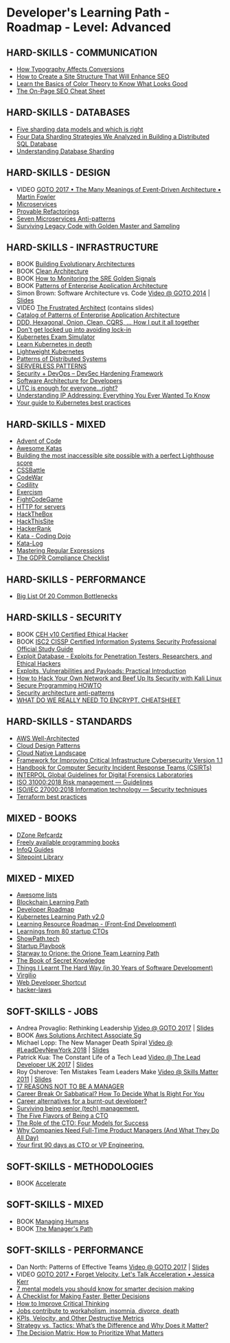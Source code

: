 # Developer's Learning Path - Roadmap - Level: Advanced

## HARD-SKILLS - COMMUNICATION

- [How Typography Affects Conversions](https://neilpatel.com/blog/how-typography-affects-conversions/)
- [How to Create a Site Structure That Will Enhance SEO](https://neilpatel.com/blog/site-structure-enhance-seo/)
- [Learn the Basics of Color Theory to Know What Looks Good](https://lifehacker.com/learn-the-basics-of-color-theory-to-know-what-looks-goo-1608972072)
- [The On-Page SEO Cheat Sheet](https://neilpatel.com/2015/07/07/the-on-page-seo-cheat-sheet/)

## HARD-SKILLS - DATABASES

- [Five sharding data models and which is right](https://www.citusdata.com/blog/2017/08/28/five-data-models-for-sharding/)
- [Four Data Sharding Strategies We Analyzed in Building a Distributed SQL Database](https://blog.yugabyte.com/four-data-sharding-strategies-we-analyzed-in-building-a-distributed-sql-database/)
- [Understanding Database Sharding](https://www.digitalocean.com/community/tutorials/understanding-database-sharding)

## HARD-SKILLS - DESIGN

- VIDEO [GOTO 2017 • The Many Meanings of Event-Driven Architecture • Martin Fowler](https://www.youtube.com/watch?v=STKCRSUsyP0)
- [Microservices](https://martinfowler.com/articles/microservices.html)
- [Provable Refactorings](https://github.com/digdeeproots/provable-refactorings)
- [Seven Microservices Anti-patterns](https://www.infoq.com/articles/seven-uservices-antipatterns/)
- [Surviving Legacy Code with Golden Master and Sampling](https://blog.thecodewhisperer.com/permalink/surviving-legacy-code-with-golden-master-and-sampling)

## HARD-SKILLS - INFRASTRUCTURE

- BOOK [Building Evolutionary Architectures](https://www.amazon.com/Building-Evolutionary-Architectures-Support-Constant/dp/1491986360)
- BOOK [Clean Architecture](https://www.amazon.com/Clean-Architecture-Craftsmans-Software-Structure/dp/0134494164)
- BOOK [How to Monitoring the SRE Golden Signals](https://www.slideshare.net/OpsStack/how-to-monitoring-the-sre-golden-signals-ebook/)
- BOOK [Patterns of Enterprise Application Architecture](https://www.amazon.com/Patterns-Enterprise-Application-Architecture-Martin/dp/0321127420)
- Simon Brown: Software Architecture vs. Code [Video @ GOTO 2014](https://www.youtube.com/watch?v=GAFZcYlO5S0) | [Slides](http://gotocon.com/dl/goto-amsterdam-2014/slides/SimonBrown_SoftwareArchitectureVsCode.pdf)
- VIDEO [The Frustrated Architect](https://www.infoq.com/presentations/The-Frustrated-Architect/) (contains slides)
- [Catalog of Patterns of Enterprise Application Architecture](https://martinfowler.com/eaaCatalog/index.html)
- [DDD, Hexagonal, Onion, Clean, CQRS, … How I put it all together](https://herbertograca.com/2017/11/16/explicit-architecture-01-ddd-hexagonal-onion-clean-cqrs-how-i-put-it-all-together/)
- [Don't get locked up into avoiding lock-in](https://martinfowler.com/articles/oss-lockin.html)
- [Kubernetes Exam Simulator](https://killer.sh/)
- [Learn Kubernetes in depth](https://learnk8s.io/)
- [Lightweight Kubernetes](https://k3s.io/)
- [Patterns of Distributed Systems](https://martinfowler.com/articles/patterns-of-distributed-systems/)
- [SERVERLESS PATTERNS](https://serverlesspatterns.io/)
- [Security + DevOps – DevSec Hardening Framework](https://dev-sec.io/)
- [Software Architecture for Developers](https://softwarearchitecturefordevelopers.com/)
- [UTC is enough for everyone...right?](https://zachholman.com/talk/utc-is-enough-for-everyone-right)
- [Understanding IP Addressing: Everything You Ever Wanted To Know](http://pages.di.unipi.it/ricci/501302.pdf)
- [Your guide to Kubernetes best practices](https://cloud.google.com/blog/products/containers-kubernetes/your-guide-kubernetes-best-practices)

## HARD-SKILLS - MIXED

- [Advent of Code](https://adventofcode.com/)
- [Awesome Katas](https://github.com/gamontal/awesome-katas)
- [Building the most inaccessible site possible with a perfect Lighthouse score](https://www.matuzo.at/blog/building-the-most-inaccessible-site-possible-with-a-perfect-lighthouse-score/)
- [CSSBattle](https://cssbattle.dev/)
- [CodeWar](https://www.codewars.com/)
- [Codility](https://app.codility.com/programmers/)
- [Exercism](https://exercism.io/)
- [FightCodeGame](http://beta.fightcodegame.com/)
- [HTTP for servers](http://www.and.org/texts/server-http)
- [HackTheBox](https://www.hackthebox.eu/)
- [HackThisSite](https://www.hackthissite.org/)
- [HackerRank](https://www.hackerrank.com/)
- [Kata - Coding Dojo](http://codingdojo.org/kata/)
- [Kata-Log](https://kata-log.rocks/)
- [Mastering Regular Expressions](https://www.amazon.com/Mastering-Regular-Expressions-Jeffrey-Friedl/dp/0596528124)
- [The GDPR Compliance Checklist](https://gdprchecklist.io/)

## HARD-SKILLS - PERFORMANCE

- [Big List Of 20 Common Bottlenecks](http://highscalability.com/blog/2012/5/16/big-list-of-20-common-bottlenecks.html)

## HARD-SKILLS - SECURITY

- BOOK [CEH v10 Certified Ethical Hacker](https://www.amazon.com/Certified-Ethical-Hacker-Study-Guide/dp/1119533198)
- BOOK [ISC2 CISSP Certified Information Systems Security Professional Official Study Guide](https://www.amazon.com/Certified-Information-Security-Professional-Official/dp/1119523265)
- [Exploit Database - Exploits for Penetration Testers, Researchers, and Ethical Hackers](https://www.exploit-db.com/)
- [Exploits, Vulnerabilities and Payloads: Practical Introduction](https://www.infosecmatter.com/exploits-vulnerabilities-and-payloads-practical-introduction/)
- [How to Hack Your Own Network and Beef Up Its Security with Kali Linux](https://lifehacker.com/how-to-hack-your-own-network-and-beef-up-its-security-w-1649785071)
- [Secure Programming HOWTO](https://dwheeler.com/secure-programs/Secure-Programs-HOWTO.html)
- [Security architecture anti-patterns](https://www.ncsc.gov.uk/whitepaper/security-architecture-anti-patterns)
- [WHAT DO WE REALLY NEED TO ENCRYPT. CHEATSHEET](https://www.cossacklabs.com/blog/what-we-need-to-encrypt-cheatsheet.html)

## HARD-SKILLS - STANDARDS

- [AWS Well-Architected](https://aws.amazon.com/architecture/well-architected/)
- [Cloud Design Patterns](https://docs.microsoft.com/en-us/azure/architecture/patterns/)
- [Cloud Native Landscape](https://github.com/cncf/landscape)
- [Framework for Improving Critical Infrastructure Cybersecurity Version 1.1](https://www.nist.gov/publications/framework-improving-critical-infrastructure-cybersecurity-version-11)
- [Handbook for Computer Security Incident Response Teams (CSIRTs)](https://resources.sei.cmu.edu/library/asset-view.cfm?assetid=6305)
- [INTERPOL Global Guidelines for Digital Forensics Laboratories](https://www.interpol.int/content/download/13501/file/INTERPOL_DFL_GlobalGuidelinesDigitalForensicsLaboratory.pdf)
- [ISO 31000:2018 Risk management — Guidelines](https://www.iso.org/standard/65694.html)
- [ISO/IEC 27000:2018 Information technology — Security techniques](https://www.iso.org/standard/73906.html)
- [Terraform best practices](https://www.terraform-best-practices.com/)

## MIXED - BOOKS

- [DZone Refcardz](https://dzone.com/refcardz)
- [Freely available programming books](https://github.com/EbookFoundation/free-programming-books)
- [InfoQ Guides](https://www.infoq.com/minibooks)
- [Sitepoint Library](https://www.sitepoint.com/premium/library/)

## MIXED - MIXED

- [Awesome lists](https://github.com/sindresorhus/awesome)
- [Blockchain Learning Path](https://github.com/protofire/blockchain-learning-path)
- [Developer Roadmap](https://github.com/luuductrung1234/dev-roadmap)
- [Kubernetes Learning Path v2.0](https://azure.microsoft.com/en-us/resources/kubernetes-learning-path/)
- [Learning Resource Roadmap - (Front-End Development)](https://github.com/devcenter-square/Learning-Resource-Path-Front-End)
- [Learnings from 80 startup CTOs](https://medium.com/@fesja/learnings-from-80-startup-ctos-88ddb5f9c024)
- [ShowPath.tech](https://github.com/PJijin/Show-Path)
- [Startup Playbook](https://playbook.samaltman.com/)
- [Starway to Orione: the Orione Team Learning Path](https://github.com/xpeppers/starway-to-orione)
- [The Book of Secret Knowledge](https://github.com/trimstray/the-book-of-secret-knowledge)
- [Things I Learnt The Hard Way (in 30 Years of Software Development)](https://blog.juliobiason.me/thoughts/things-i-learnt-the-hard-way/)
- [Virgilio](https://github.com/virgili0/Virgilio)
- [Web Developer Shortcut](https://github.com/rkukuh/web-developer-shortcut)
- [hacker-laws](https://github.com/dwmkerr/hacker-laws)

## SOFT-SKILLS - JOBS

- Andrea Provaglio: Rethinking Leadership [Video @ GOTO 2017](https://www.youtube.com/watch?v=A04Pu5LlzHw) | [Slides](https://files.gotocon.com/uploads/slides/conference_7/273/original/GOTO%20Berlin%20-%20Rethinking%20Leadership-2.pdf)
- BOOK [Aws Solutions Architect Associate Sg](https://www.amazon.com/AWS-Certified-Solutions-Architect-Official/dp/1119138558)
- Michael Lopp: The New Manager Death Spiral [Video @ #LeadDevNewYork 2018](https://www.youtube.com/watch?v=pAbU3WJ-NBw) | [Slides](https://speakerdeck.com/calibrate/9-new-manager-death-spiral)
- Patrick Kua: The Constant Life of a Tech Lead [Video @ The Lead Developer UK 2017](https://www.youtube.com/watch?v=9jd_vpcLK50) | [Slides](https://www.slideshare.net/patkua/constant-life-of-a-tech-lead)
- Roy Osherove: Ten Mistakes Team Leaders Make [Video @ Skills Matter 2011](https://www.youtube.com/watch?v=qhjXc6niO3k) | [Slides](https://www.slideshare.net/royosherove/ten-mistakes-software-team-leaders-make-by-roy-osherove-5whyscom)
- [17 REASONS NOT TO BE A MANAGER](https://charity.wtf/2019/09/08/reasons-not-to-be-a-manager/)
- [Career Break Or Sabbatical? How To Decide What Is Right For You](https://www.careershifters.org/expert-advice/career-break-or-sabbatical-how-to-decide-what-is-right-for-you)
- [Career alternatives for a burnt-out developer?](https://ask.metafilter.com/124950/Career-alternatives-for-a-burntout-developer)
- [Surviving being senior (tech) management.](https://medium.com/@kellan/surviving-being-senior-tech-management-aa6654efd027)
- [The Five Flavors of Being a CTO](https://www.linkedin.com/pulse/five-flavors-being-cto-matt-tucker/)
- [The Role of the CTO: Four Models for Success](http://www.brixtonspa.com/Career/The_Role_of_the_CTO_4Models.pdf)
- [Why Companies Need Full-Time Product Managers (And What They Do All Day)](https://www.smashingmagazine.com/2014/09/why-companies-need-full-time-product-managers/)
- [Your first 90 days as CTO or VP Engineering.](https://lethain.com/first-ninety-days-cto-vpe/)

## SOFT-SKILLS - METHODOLOGIES

- BOOK [Accelerate](https://www.amazon.com/Accelerate-Building-Performing-Technology-Organizations/dp/1942788339)

## SOFT-SKILLS - MIXED

- BOOK [Managing Humans](https://www.amazon.com/Managing-Humans-Humorous-Software-Engineering/dp/1484221575)
- BOOK [The Manager's Path](https://www.amazon.com/Managers-Path-Leaders-Navigating-Growth/dp/1491973897)

## SOFT-SKILLS - PERFORMANCE

- Dan North: Patterns of Effective Teams [Video @ GOTO 2017](https://www.youtube.com/watch?v=lvs7VEsQzKY) | [Slides](https://files.gotocon.com/uploads/slides/conference_3/62/original/Patterns_of_Effective_Teams%20PDF.pdf)
- VIDEO [GOTO 2017 • Forget Velocity, Let's Talk Acceleration • Jessica Kerr](https://www.youtube.com/watch?v=Lbcyyu8XB_Y)
- [7 mental models you should know for smarter decision making](https://thenextweb.com/lifehacks/2016/08/01/989517/)
- [A Checklist for Making Faster, Better Decisions](https://hbr.org/2016/03/a-checklist-for-making-faster-better-decisions)
- [How to Improve Critical Thinking](https://www.scotthyoung.com/blog/2019/03/07/improve-critical-thinking/)
- [Jobs contribute to workaholism, insomnia, divorce, death](https://www.businessinsider.com/disturbing-facts-about-your-job-2011-2)
- [KPIs, Velocity, and Other Destructive Metrics](https://holub.com/kpis-velocity-and-other-destructive-metrics/)
- [Strategy vs. Tactics: What’s the Difference and Why Does it Matter?](https://fs.blog/2018/08/strategy-vs-tactics/)
- [The Decision Matrix: How to Prioritize What Matters](https://fs.blog/2018/09/decision-matrix/)
